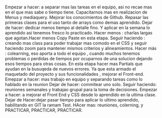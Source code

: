 Empezar a hacer: a separar mas las tareas en el equipo, asi no recae mas en el que mas sabe o tiempo tiene. Capacitarnos mas en realizacion de Menus y mediaquery.
                  Mejorar los conocimientos de Github. Repasar las primeras clases para el uso tanto de arrays como demas aprendido.
Dejar de hacer: dedicar menos tiempo al detalle fino. Y aplicar en la semana lo aprendido asi tenemos fresco lo practicado.
Hacer menos : charlas largas que agotan.Hacer menos Copy Paste en esta etapa.
Seguir haciendo : creando mas class para poder trabajar mas comodo en el CSS y seguir haciendo zoom  para mantener mismos criterios y alineamientos.
Hacer más : colearning, eso aporta a todo el equipo , cuando muchos tenemos problemas o perdidas de tiempos por ocuparnos de una solucion dejando esos tiempos para             otras cosas. En esta etapa hacer mas Partials que ayudan en la busuqeda de nuevos errores.
            Ya que esta armado el maquetado del proyecto y sus funcionalidades , mejorar el Front-end.
Emepzar a hacer: mas trabajo en equipo y separando tareas como lo hablado en la reunion
Dejar de hacer: commitear uno solo.
Seguir haciendo: reuniones semanales y trabajao grupal para la toma de decisiones.
Empezar a hacer: a mejorar el Front End y CSS desde lo aprendido en la ultima clase.
Dejar de Hacer:dejar pasar tiempo para aplicar lo ultimo aprendido, habilitando en GIT la ramam Test.
HAcer mas: reuniones, colerning, y PRACTICAR, PRACTICAR, PRACTICAR.
            

